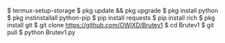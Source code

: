 $ termux-setup-storage
$ pkg update && pkg upgrade
$ pkg install python
$ pkg instinstallall python-pip 
$ pip install requests
$ pip install rich
$ pkg install git 
$ git clone https://github.com/OWIXD/Brutev1
$ cd Brutev1
$ git pull 
$ python Brutev1.py
